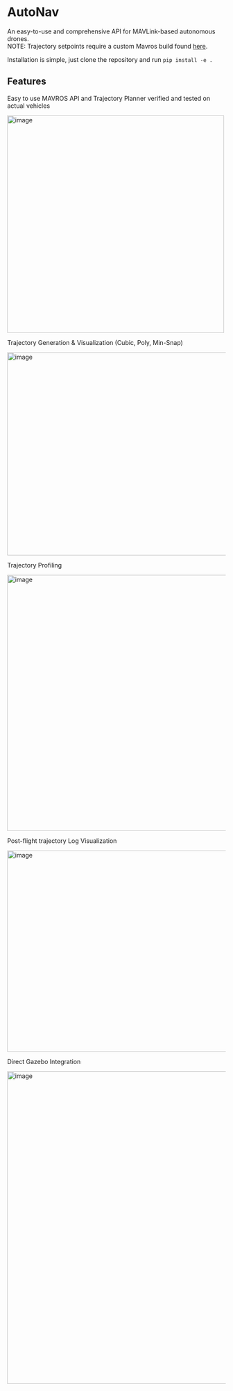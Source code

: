 # AutoNav

An easy-to-use and comprehensive API for MAVLink-based autonomous drones. \
NOTE: Trajectory setpoints require a custom Mavros build found [here](https://github.com/Dat-Bois/mavros.git).

Installation is simple, just clone the repository and run `pip install -e .`

## Features

Easy to use MAVROS API and Trajectory Planner verified and tested on actual vehicles

<img width="500" height="500" alt="image" src="https://github.com/user-attachments/assets/6583c888-50d1-4ea5-94ad-ec4b8df8edb8" /> 

Trajectory Generation & Visualization (Cubic, Poly, Min-Snap)

<img width="630" height="467" alt="image" src="https://github.com/user-attachments/assets/ceed5da8-9f17-431c-bfb8-f900a77eb963" /> 

Trajectory Profiling

<img width="991" height="589" alt="image" src="https://github.com/user-attachments/assets/5fcf56ce-b3c4-45f1-99de-26902aea4c9f" />

Post-flight trajectory Log Visualization

<img width="626" height="463" alt="image" src="https://github.com/user-attachments/assets/742dfe5b-1e99-4e94-9ccf-0cda65f11e0d" />

Direct Gazebo Integration

<img width="1187" height="719" alt="image" src="https://github.com/user-attachments/assets/4d578586-6348-477c-beb0-461769206230" />
